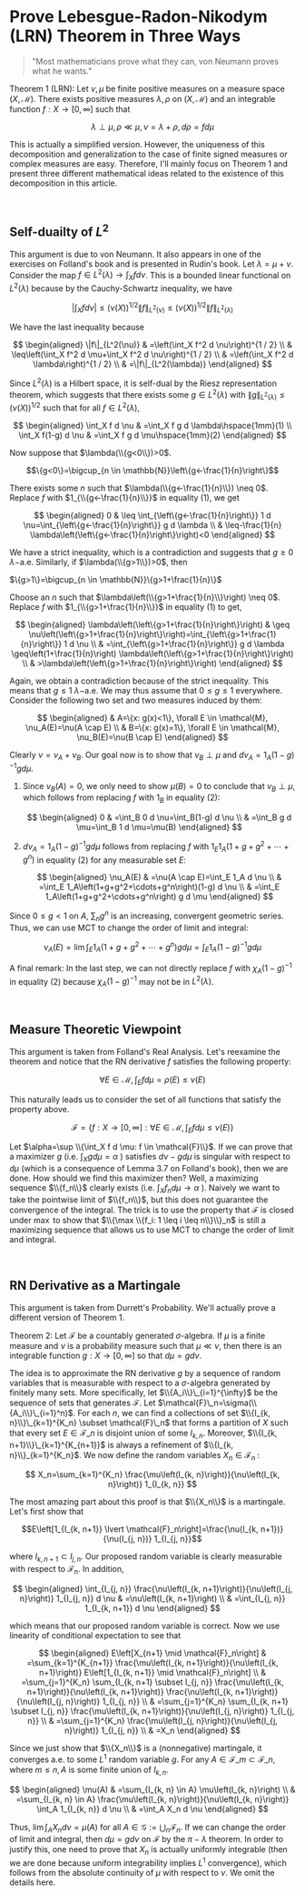 # Prove Lebesgue-Radon-Nikodym (LRN) Theorem in Three Ways

> "Most mathematicians prove what they can, von Neumann proves what he wants."

Theorem 1 (LRN): Let $\nu,\mu$ be finite positive measures on a measure space $(X,\mathcal{M})$. There exists positive measures $\lambda,\rho$ on $(X,\mathcal{M})$ and an integrable function $f:X\rightarrow [0,\infty]$ such that

$$\lambda \perp \mu, \rho \ll \mu, \nu=\lambda+\rho, d \rho=f d \mu$$

This is actually a simplified version. However, the uniqueness of this decomposition and generalization to the case of finite signed measures or complex measures are easy. Therefore, I'll mainly focus on Theorem 1 and present three different mathematical ideas related to the existence of this decomposition in this article.

<br>

## Self-duailty of $L^2$

This argument is due to von Neumann. It also appears in one of the exercises on Folland's book and is presented in Rudin's book. Let $\lambda=\mu+\nu$. Consider the map $f \in L^2(\lambda) \rightarrow \int_X f d \nu$. This is a bounded linear functional on $L^2(\lambda)$ because by the Cauchy-Schwartz inequality, we have

$$\left|\int_X f d \nu\right| \leq(\nu(X))^{1 / 2}\|f\|_{L^2(\nu)} \leq(\nu(X))^{1 / 2}\|f\|_{L^2(\lambda)}$$

We have the last inequality because

$$
\begin{aligned}
\|f\|_{L^2(\nu)} & =\left(\int_X f^2 d \nu\right)^{1 / 2} \\
& \leq\left(\int_X f^2 d \mu+\int_X f^2 d \nu\right)^{1 / 2} \\
& =\left(\int_X f^2 d \lambda\right)^{1 / 2} \\
& =\|f\|_{L^2(\lambda)}
\end{aligned}
$$

Since $L^2(\lambda)$ is a Hilbert space, it is self-dual by the Riesz representation theorem, which suggests that there exists some $g\in L^2(\lambda)$ with $\|g\|_{L^2(\lambda)} \leq(\nu(X))^{1 / 2}$ such that for all $f \in L^2(\lambda)$,

$$
\begin{aligned}
\int_X f d \nu & =\int_X f g d \lambda\hspace{1mm}(1) \\
\int_X f(1-g) d \nu & =\int_X f g d \mu\hspace{1mm}(2)
\end{aligned}
$$

Now suppose that $\lambda(\\{g<0\\})>0$.

$$\{g<0\}=\bigcup_{n \in \mathbb{N}}\left\{g<-\frac{1}{n}\right\}$$

There exists some $n$ such that $\lambda(\\{g<-\frac{1}{n}\\}) \neq 0$. Replace $f$ with $1_{\\{g<-\frac{1}{n}\\}}$ in equality (1), we get

$$
\begin{aligned}
0 & \leq \int_{\left\{g<-\frac{1}{n}\right\}} 1 d \nu=\int_{\left\{g<-\frac{1}{n}\right\}} g d \lambda \\
& \leq-\frac{1}{n} \lambda\left(\left\{g<-\frac{1}{n}\right\}\right)<0
\end{aligned}
$$

We have a strict inequality, which is a contradiction and suggests that $g\geq 0$ $\lambda-$a.e. Similarly, if $\lambda(\\{g>1\\})>0$, then

$\{g>1\}=\bigcup_{n \in \mathbb{N}}\{g>1+\frac{1}{n}\}$

Choose an $n$ such that $\lambda\left(\\{g>1+\frac{1}{n}\\}\right) \neq 0$. Replace $f$ with $1_{\\{g>1+\frac{1}{n}\\}}$ in equality (1) to get, 

$$
\begin{aligned}
\lambda\left(\left\{g>1+\frac{1}{n}\right\}\right) & \geq \nu\left(\left\{g>1+\frac{1}{n}\right\}\right)=\int_{\left\{g>1+\frac{1}{n}\right\}} 1 d \nu \\
& =\int_{\left\{g>1+\frac{1}{n}\right\}} g d \lambda \geq\left(1+\frac{1}{n}\right) \lambda\left(\left\{g>1+\frac{1}{n}\right\}\right) \\
& >\lambda\left(\left\{g>1+\frac{1}{n}\right\}\right)
\end{aligned}
$$

Again, we obtain a contradiction because of the strict inequality. This means that $g\leq 1$ $\lambda-$a.e. We may thus assume that $0\leq g\leq 1$ everywhere. Consider the following two set and two measures induced by them:

$$
\begin{aligned}
& A=\{x: g(x)<1\}, \forall E \in \mathcal{M}, \nu_A(E)=\nu(A \cap E) \\
& B=\{x: g(x)=1\}, \forall E \in \mathcal{M}, \nu_B(E)=\nu(B \cap E)
\end{aligned}
$$

Clearly $\nu=\nu_A+\nu_B$. Our goal now is to show that $\nu_B\perp \mu$ and $d \nu_A=1_A(1-g)^{-1} g d \mu$.

1. Since $\nu_B(A)=0$, we only need to show $\mu(B)=0$ to conclude that $\nu_B\perp \mu$, which follows from replacing $f$ with $1_B$ in equality (2):

   $$
   \begin{aligned}
    0 & =\int_B 0 d \nu=\int_B(1-g) d \nu \\
    & =\int_B g d \mu=\int_B 1 d \mu=\mu(B)
   \end{aligned}
   $$

2. $d \nu_A=1_A(1-g)^{-1} g d \mu$ follows from replacing $f$ with $1_E1_A(1+g+g^2+\cdots+g^n)$ in equality (2) for any measurable set $E$:

    $$
   \begin{aligned}
\nu_A(E) & =\nu(A \cap E)=\int_E 1_A d \nu \\
& =\int_E 1_A\left(1+g+g^2+\cdots+g^n\right)(1-g) d \nu \\
& =\int_E 1_A\left(1+g+g^2+\cdots+g^n\right) g d \mu
\end{aligned}
$$

Since $0\leq g< 1$ on $A$, $\sum_ng^n$ is an increasing, convergent geometric series. Thus, we can use MCT to change the order of limit and integral:

$$\nu_A(E)=\lim \int_E 1_A\left(1+g+g^2+\cdots+g^n\right) g d \mu=\int_E 1_A(1-g)^{-1} g d \mu$$

A final remark: In the last step, we can not directly replace $f$ with $\chi_A(1-g)^{-1}$ in equality (2) because $\chi_A(1-g)^{-1}$ may not be in $L^2(\lambda)$.




<br>

## Measure Theoretic Viewpoint

This argument is taken from Folland's Real Analysis. Let's reexamine the theorem and notice that the RN derivative $f$ satisfies the following property:

$$
\forall E \in \mathcal{M}, \int_E f d \mu=\rho(E) \leq \nu(E)
$$


This naturally leads us to consider the set of all functions that satisfy the property above.

$$
\mathcal{F}=\left\{f: X \rightarrow[0, \infty]: \forall E \in \mathcal{M}, \int_E f d \mu \leq \nu(E)\right\}
$$


Let $\alpha=\sup \\{\int_X f d \mu: f \in \mathcal{F}\\}$. If we can prove that a maximizer $g$ (i.e. $\int_X g d \mu=\alpha$ ) satisfies $d \nu-g d \mu$ is singular with respect to $d \mu$ (which is a consequence of Lemma 3.7 on Folland's book), then we are done. How should we find this maximizer then? Well, a maximizing sequence $\\{f_n\\}$ clearly exists (i.e. $\int_X f_n d \mu \rightarrow \alpha$ ). Naively we want to take the pointwise limit of $\\{f_n\\}$, but this does not guarantee the convergence of the integral. The trick is to use the property that $\mathcal{F}$ is closed under $\max$ to show that $\\{\max \\{f_i: 1 \leq i \leq n\\}\\}_n$ is still a maximizing sequence that allows us to use MCT to change the order of limit and integral.

<br>

## RN Derivative as a Martingale

This argument is taken from Durrett's Probability. We'll actually prove a different version of Theorem 1.

Theorem 2: Let $\mathcal{F}$ be a countably generated $\sigma$-algebra. If $\mu$ is a finite measure and $\nu$ is a probability measure such that $\mu \ll \nu$, then there is an integrable function $g: X \rightarrow[0, \infty]$ so that $d \mu=g d \nu$.

The idea is to approximate the RN derivative $g$ by a sequence of random variables that is measurable with respect to a $\sigma$-algebra generated by finitely many sets. More specifically, let $\\{A_i\\}\_{i=1}^{\infty}$ be the sequence of sets that generates $\mathcal{F}$. Let $\mathcal{F}\_n=\sigma(\\{A_i\\}\_{i=1}^n)$. For each $n$, we can find a collections of set $\\{I_{k, n}\\}\_{k=1}^{K_n} \subset \mathcal{F}\_n$ that forms a partition of $X$ such that every set $E \in \mathcal{F}\_n$ is disjoint union of some $I_{k, n}$. Moreover, $\\{I_{k, n+1}\\}\_{k=1}^{K_{n+1}}$ is always a refinement of $\\{I_{k, n}\\}_{k=1}^{K_n}$. We now define the random variables $X_n \in \mathcal{F}_n$ :

$$
X_n=\sum_{k=1}^{K_n} \frac{\mu\left(I_{k, n}\right)}{\nu\left(I_{k, n}\right)} 1_{I_{k, n}}
$$


The most amazing part about this proof is that $\\{X_n\\}$ is a martingale. Let's first show that 

$$E\left[1_{I_{k, n+1}} \lvert \mathcal{F}_n\right]=\frac{\nu(I_{k, n+1})}{\nu(I_{j, n})} 1_{I_{j, n}}$$

where $I_{k, n+1} \subset I_{j, n}$. Our proposed random variable is clearly measurable with respect to $\mathcal{F}_n$. In addition,

$$
\begin{aligned}
\int_{I_{j, n}} \frac{\nu\left(I_{k, n+1}\right)}{\nu\left(I_{j, n}\right)} 1_{I_{j, n}} d \nu & =\nu\left(I_{k, n+1}\right) \\
& =\int_{I_{j, n}} 1_{I_{k, n+1}} d \nu
\end{aligned}
$$

which means that our proposed random variable is correct. Now we use linearity of conditional expectation to see that

$$
\begin{aligned}
E\left[X_{n+1} \mid \mathcal{F}_n\right] & =\sum_{k=1}^{K_{n+1}} \frac{\mu\left(I_{k, n+1}\right)}{\nu\left(I_{k, n+1}\right)} E\left[1_{I_{k, n+1}} \mid \mathcal{F}_n\right] \\
& =\sum_{j=1}^{K_n} \sum_{I_{k, n+1} \subset I_{j, n}} \frac{\mu\left(I_{k, n+1}\right)}{\nu\left(I_{k, n+1}\right)} \frac{\nu\left(I_{k, n+1}\right)}{\nu\left(I_{j, n}\right)} 1_{I_{j, n}} \\
& =\sum_{j=1}^{K_n} \sum_{I_{k, n+1} \subset I_{j, n}} \frac{\mu\left(I_{k, n+1}\right)}{\nu\left(I_{j, n}\right)} 1_{I_{j, n}} \\
& =\sum_{j=1}^{K_n} \frac{\mu\left(I_{j, n}\right)}{\nu\left(I_{j, n}\right)} 1_{I_{j, n}} \\
& =X_n
\end{aligned}
$$


Since we just show that $\\{X_n\\}$ is a (nonnegative) martingale, it converges a.e. to some $L^1$ random variable $g$. For any $A \in \mathcal{F}\_m \subset \mathcal{F}\_n$, where $m \leq n, A$ is some finite union of $I_{k, n}$.

$$
\begin{aligned}
\mu(A) & =\sum_{I_{k, n} \in A} \mu\left(I_{k, n}\right) \\
& =\sum_{I_{k, n} \in A} \frac{\mu\left(I_{k, n}\right)}{\nu\left(I_{k, n}\right)} \int_A 1_{I_{k, n}} d \nu \\
& =\int_A X_n d \nu
\end{aligned}
$$


Thus, $\lim \int_A X_n d \nu=\mu(A)$ for all $A \in \mathcal{G}:=\bigcup_n \mathcal{F}_n$. If we can change the order of limit and integral, then $d \mu=g d \nu$ on $\mathcal{F}$ by the $\pi-\lambda$ theorem. In order to justify this, one need to prove that $X_n$ is actually uniformly integrable (then we are done because uniform integrability implies $L^1$ convergence), which follows from the absolute continuity of $\mu$ with respect to $\nu$. We omit the details here.

<br>

